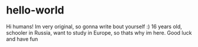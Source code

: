 # hello-world
Hi humans! 
Im very original, so gonna write bout yourself :)
16 years old, schooler in Russia, want to study in Europe, so thats why im here.
Good luck and have fun
